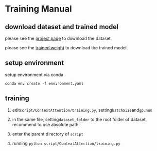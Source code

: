 # Training Manual

## download dataset and trained model

please see the <a href="https://qugank.github.io/pqa.github.io" target="_blank">project page<a> to download the dataset.

please see the <a href="https://drive.google.com/file/d/1FW2SMdd68U2KpSxTG4QEYQfexVn1KjK2/view?usp=sharing" target="_blank">trained weight<a> to download the trained model.
  
## setup environment 

setup environment via conda

`conda env create -f environment.yaml`
## training 

1. edit`script/ContextAttention/training.py`, setting`batchSize`and`gpunum`

2. in the same file, setting`dataset_folder` to the root folder of dataset, recommend to use absolute path.

3. enter the parent directory of `script`

4. running `python script/ContextAttention/training.py`
